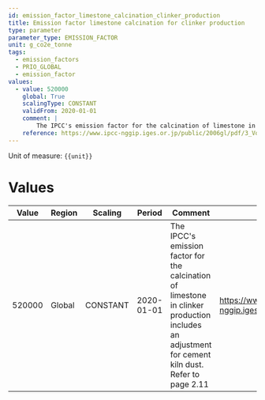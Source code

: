 ```yaml
---
id: emission_factor_limestone_calcination_clinker_production
title: Emission factor limestone calcination for clinker production
type: parameter
parameter_type: EMISSION_FACTOR
unit: g_co2e_tonne
tags:
  - emission_factors
  - PRIO_GLOBAL
  - emission_factor
values:
  - value: 520000
    global: True
    scalingType: CONSTANT
    validFrom: 2020-01-01
    comment: |
        The IPCC's emission factor for the calcination of limestone in clinker production includes an adjustment for cement kiln dust. Refer to page 2.11
    reference: https://www.ipcc-nggip.iges.or.jp/public/2006gl/pdf/3_Volume3/V3_2_Ch2_Mineral_Industry.pdf
---
```



Unit of measure: `{{unit}}`


# Values


| Value | Region | Scaling | Period | Comment | Reference |
|-------|--------|---------|--------|---------|-----------|
| 520000 | Global | CONSTANT | 2020-01-01 | The IPCC's emission factor for the calcination of limestone in clinker production includes an adjustment for cement kiln dust. Refer to page 2.11 | https://www.ipcc-nggip.iges.or.jp/public/2006gl/pdf/3_Volume3/V3_2_Ch2_Mineral_Industry.pdf |


